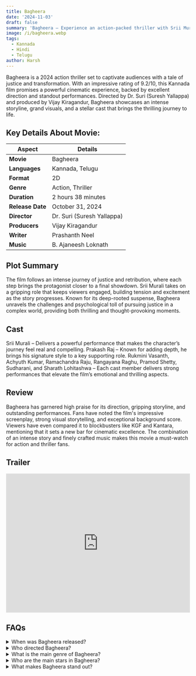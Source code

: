 ```yaml
---
title: Bagheera
date: '2024-11-03'
draft: false
summary: 'Bagheera – Experience an action-packed thriller with Srii Murali and Prakash Raj, directed by Dr. Suri. A captivating journey of justice awaits'
image: /i/bagheera.webp
tags:
  - Kannada
  - Hindi
  - Telugu
author: Harsh
---
```


Bagheera is a 2024 action thriller set to captivate audiences with a tale of justice and transformation. With an impressive rating of 9.2/10, this Kannada film promises a powerful cinematic experience, backed by excellent direction and standout performances. Directed by Dr. Suri (Suresh Yallappa) and produced by Vijay Kiragandur, Bagheera showcases an intense storyline, grand visuals, and a stellar cast that brings the thrilling journey to life.

## Key Details About Movie:

| Aspect           | Details                    |
| ---------------- | -------------------------- |
| **Movie**        | Bagheera                   |
| **Languages**    | Kannada, Telugu            |
| **Format**       | 2D                         |
| **Genre**        | Action, Thriller           |
| **Duration**     | 2 hours 38 minutes         |
| **Release Date** | October 31, 2024           |
| **Director**     | Dr. Suri (Suresh Yallappa) |
| **Producers**    | Vijay Kiragandur           |
| **Writer**       | Prashanth Neel             |
| **Music**        | B. Ajaneesh Loknath        |

## Plot Summary

The film follows an intense journey of justice and retribution, where each step brings the protagonist closer to a final showdown. Srii Murali takes on a gripping role that keeps viewers engaged, building tension and excitement as the story progresses. Known for its deep-rooted suspense, Bagheera unravels the challenges and psychological toll of pursuing justice in a complex world, providing both thrilling and thought-provoking moments.

## Cast

Srii Murali – Delivers a powerful performance that makes the character’s journey feel real and compelling.
Prakash Raj – Known for adding depth, he brings his signature style to a key supporting role.
Rukmini Vasanth, Achyuth Kumar, Ramachandra Raju, Rangayana Raghu, Pramod Shetty, Sudharani, and Sharath Lohitashwa – Each cast member delivers strong performances that elevate the film’s emotional and thrilling aspects.

## Review

Bagheera has garnered high praise for its direction, gripping storyline, and outstanding performances. Fans have noted the film's impressive screenplay, strong visual storytelling, and exceptional background score. Viewers have even compared it to blockbusters like KGF and Kantara, mentioning that it sets a new bar for cinematic excellence. The combination of an intense story and finely crafted music makes this movie a must-watch for action and thriller fans.

## Trailer

<iframe width="100%" height="380" src="https://www.youtube.com/embed/CEfYokG1SF8" title={title} frameborder="0" allow="accelerometer; autoplay; clipboard-write; encrypted-media; gyroscope; picture-in-picture; web-share" referrerpolicy="strict-origin-when-cross-origin" allowfullscreen loading="lazy"></iframe>

## FAQs

<details>
  <summary>When was Bagheera released?</summary>
  <p>It was released on October 31, 2024.</p>
</details>

<details>
  <summary>Who directed Bagheera?</summary>
  <p>The film was directed by Dr. Suri (Suresh Yallappa).</p>
</details>

<details>
  <summary>What is the main genre of Bagheera?</summary>
  <p>It’s an action thriller with a focus on justice and suspense.</p>
</details>

<details>
  <summary>Who are the main stars in Bagheera?</summary>
  <p>The film stars Srii Murali, Prakash Raj, and Rukmini Vasanth, among others.</p>
</details>

<details>
  <summary>What makes Bagheera stand out?</summary>
  <p>Its compelling story, great direction, and high-quality performances make it a thrilling cinematic experience.</p>
</details>
